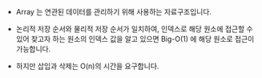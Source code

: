 * Array 는 연관된 데이터를 관리하기 위해 사용하는 자료구조입니다.

* 논리적 저장 순서와 물리적 저장 순서가 일치하여, 인덱스로 해당 원소에 접근할 수 있어
찾고자 하는 원소의 인덱스 값을 알고 있으면 Big-O(1) 에 해당 원소로 접근이 가능합니다.

* 하지만 삽입과 삭제는 O(n)의 시간을 요구합니다.